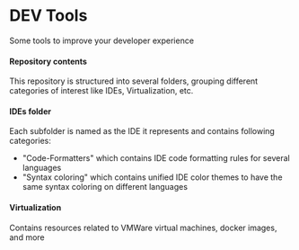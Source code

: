 # DEV Tools

Some tools to improve your developer experience

#### Repository contents

This repository is structured into several folders, grouping different categories of interest like IDEs, Virtualization, etc. 

#### IDEs folder

Each subfolder is named as the IDE it represents and contains following categories:

- "Code-Formatters" which contains IDE code formatting rules for several languages
- "Syntax coloring" which contains unified IDE color themes to have the same syntax coloring on different languages

#### Virtualization

Contains resources related to VMWare virtual machines, docker images, and more
